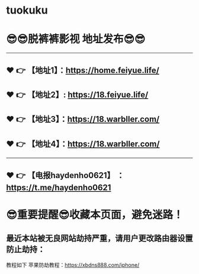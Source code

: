 # tuokuku
:sunglasses::sunglasses:脱裤裤影视 地址发布:sunglasses::sunglasses:
==
------
:heart: :point_right: 【地址1】：https://home.feiyue.life/
------
:heart: :point_right: 【地址2】:  https://18.feiyue.life/
-----
:heart: :point_right: 【地址3】：https://18.warbller.com/
-----
:heart: :point_right: 【地址4】：https://18.warbller.com/
------

------

:heart: :point_right: 【电报haydenho0621】 ：https://t.me/haydenho0621
------
:sunglasses:重要提醒:sunglasses:收藏本页面，避免迷路！
==

最近本站被无良网站劫持严重，请用户更改路由器设置防止劫持：
------

教程如下 苹果防劫教程：https://xbdns888.com/iphone/
